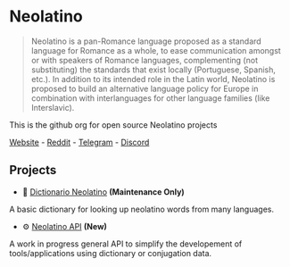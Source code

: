 # Neolatino

> Neolatino is a pan-Romance language proposed as a standard language for Romance as a whole, to ease communication amongst or with speakers of Romance languages, complementing (not substituting) the standards that exist locally (Portuguese, Spanish, etc.). In addition to its intended role in the Latin world, Neolatino is proposed to build an alternative language policy for Europe in combination with interlanguages for other language families (like Interslavic).

This is the github org for open source Neolatino projects

[Website](https://neolatino.eu/) - [Reddit](https://www.reddit.com/r/neolatino/) - [Telegram](https://t.me/joinchat/J3GsHhaquEk9snRgnJF8fQ) - [Discord](https://discord.com/invite/d6rX7DQ9mF)

## Projects

- 📖 [Dictionario Neolatino](https://github.com/neolatino/dictionario) **(Maintenance Only)**

A basic dictionary for looking up neolatino words from many languages.

- ⚙️ [Neolatino API](https://github.com/neolatino/neolatino-api) **(New)**

A work in progress general API to simplify the developement of tools/applications using dictionary or conjugation data.
